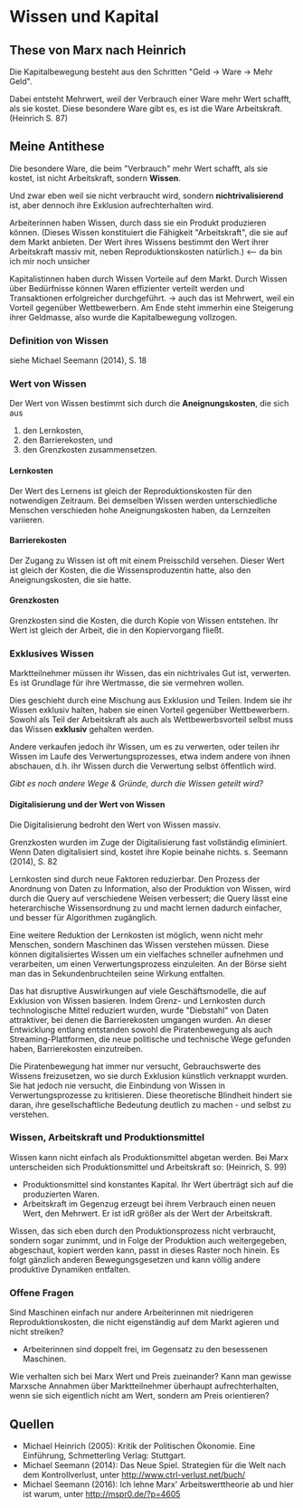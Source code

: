 # Wissen und Kapital

## These von Marx nach Heinrich

Die Kapitalbewegung besteht aus den Schritten "Geld -> Ware -> Mehr Geld".

Dabei entsteht Mehrwert, weil der Verbrauch einer Ware mehr Wert
schafft, als sie kostet. Diese besondere Ware gibt es, es ist die
Ware Arbeitskraft. (Heinrich S. 87)

## Meine Antithese

Die besondere Ware, die beim "Verbrauch" mehr Wert schafft, als sie 
kostet, ist nicht Arbeitskraft, sondern **Wissen**.

Und zwar eben weil sie nicht verbraucht wird, sondern
**nichtrivalisierend** ist, aber dennoch ihre Exklusion
aufrechterhalten wird.

Arbeiterinnen haben Wissen, durch dass sie ein Produkt produzieren
können. (Dieses Wissen konstituiert die Fähigkeit "Arbeitskraft",
die sie auf dem Markt anbieten. Der Wert ihres Wissens bestimmt den
Wert ihrer Arbeitskraft massiv mit, neben Reproduktionskosten
natürlich.) <-- da bin ich mir noch unsicher

Kapitalistinnen haben durch Wissen Vorteile auf dem Markt. Durch
Wissen über Bedürfnisse können Waren effizienter verteilt werden und
Transaktionen erfolgreicher durchgeführt.
-> auch das ist Mehrwert, weil ein Vorteil gegenüber Wettbewerbern.
Am Ende steht immerhin eine Steigerung ihrer Geldmasse, also wurde
die Kapitalbewegung vollzogen.

### Definition von Wissen

siehe Michael Seemann (2014), S. 18

### Wert von Wissen

Der Wert von Wissen bestimmt sich durch die **Aneignungskosten**, die
sich aus
1. den Lernkosten,
2. den Barrierekosten, und
3. den Grenzkosten zusammensetzen.

#### Lernkosten

Der Wert des Lernens ist gleich der Reproduktionskosten für den
notwendigen Zeitraum.
Bei demselben Wissen werden unterschiedliche Menschen verschieden
hohe Aneignungskosten haben, da Lernzeiten variieren.

#### Barrierekosten

Der Zugang zu Wissen ist oft mit einem Preisschild versehen. Dieser
Wert ist gleich der Kosten, die die Wissensproduzentin hatte, also
den Aneignungskosten, die sie hatte.

#### Grenzkosten

Grenzkosten sind die Kosten, die durch Kopie von Wissen entstehen.
Ihr Wert ist gleich der Arbeit, die in den Kopiervorgang fließt.

### Exklusives Wissen

Marktteilnehmer müssen ihr Wissen, das ein nichtrivales Gut ist,
verwerten. Es ist Grundlage für ihre Wertmasse, die sie vermehren
wollen.

Dies geschieht durch eine Mischung aus Exklusion und Teilen. Indem
sie ihr Wissen exklusiv halten, haben sie einen Vorteil gegenüber
Wettbewerbern. Sowohl als Teil der Arbeitskraft als auch als
Wettbewerbsvorteil selbst muss das Wissen **exklusiv** gehalten
werden.

Andere verkaufen jedoch ihr Wissen, um es zu verwerten, oder teilen
ihr Wissen im Laufe des Verwertungsprozesses, etwa indem andere von
ihnen abschauen, d.h. ihr Wissen durch die Verwertung selbst
öffentlich wird.

*Gibt es noch andere Wege & Gründe, durch die Wissen geteilt wird?*

#### Digitalisierung und der Wert von Wissen

Die Digitalisierung bedroht den Wert von Wissen massiv.

Grenzkosten wurden im Zuge der Digitalisierung fast vollständig
eliminiert. Wenn Daten digitalisiert sind, kostet ihre Kopie beinahe
nichts.
s. Seemann (2014), S. 82

Lernkosten sind durch neue Faktoren reduzierbar. Den Prozess der
Anordnung von Daten zu Information, also der Produktion von Wissen,
wird durch die Query auf verschiedene Weisen verbessert; die Query
lässt eine heterarchische Wissensordnung zu und macht lernen dadurch
einfacher, und besser für Algorithmen zugänglich.

Eine weitere Reduktion der Lernkosten ist möglich, wenn nicht mehr
Menschen, sondern Maschinen das Wissen verstehen müssen. Diese können
digitalisiertes Wissen um ein vielfaches schneller aufnehmen und
verarbeiten, um einen Verwertungsprozess einzuleiten. An der Börse
sieht man das in Sekundenbruchteilen seine Wirkung entfalten.

Das hat disruptive Auswirkungen auf viele Geschäftsmodelle, die auf
Exklusion von Wissen basieren. Indem Grenz- und Lernkosten durch
technologische Mittel reduziert wurden, wurde "Diebstahl" von Daten
attraktiver, bei denen die Barrierekosten umgangen wurden. An dieser
Entwicklung entlang entstanden sowohl die Piratenbewegung als auch
Streaming-Plattformen, die neue politische und technische Wege
gefunden haben, Barrierekosten einzutreiben.

Die Piratenbewegung hat immer nur versucht, Gebrauchswerte des
Wissens freizusetzen, wo sie durch Exklusion künstlich verknappt
wurden. Sie hat jedoch nie versucht, die Einbindung von Wissen in
Verwertungsprozesse zu kritisieren. Diese theoretische Blindheit
hindert sie daran, ihre gesellschaftliche Bedeutung deutlich zu
machen - und selbst zu verstehen.

### Wissen, Arbeitskraft und Produktionsmittel

Wissen kann nicht einfach als Produktionsmittel abgetan werden. Bei
Marx unterscheiden sich Produktionsmittel und Arbeitskraft so:
(Heinrich, S. 99)

* Produktionsmittel sind konstantes Kapital. Ihr Wert überträgt sich
  auf die produzierten Waren.
* Arbeitskraft im Gegenzug erzeugt bei ihrem Verbrauch einen neuen
  Wert, den Mehrwert. Er ist idR größer als der Wert der
  Arbeitskraft.

Wissen, das sich eben durch den Produktionsprozess nicht verbraucht,
sondern sogar zunimmt, und in Folge der Produktion auch
weitergegeben, abgeschaut, kopiert werden kann, passt in dieses
Raster noch hinein. Es folgt gänzlich anderen Bewegungsgesetzen und
kann völlig andere produktive Dynamiken entfalten.

### Offene Fragen

Sind Maschinen einfach nur andere Arbeiterinnen mit niedrigeren
Reproduktionskosten, die nicht eigenständig auf dem Markt agieren
und nicht streiken?
* Arbeiterinnen sind doppelt frei, im Gegensatz zu den besessenen
  Maschinen.

Wie verhalten sich bei Marx Wert und Preis zueinander? Kann man
gewisse Marxsche Annahmen über Marktteilnehmer überhaupt
aufrechterhalten, wenn sie sich eigentlich nicht am Wert, sondern am
Preis orientieren?

## Quellen
* Michael Heinrich (2005): Kritik der Politischen Ökonomie. Eine Einführung, Schmetterling Verlag: Stuttgart.
* Michael Seemann (2014): Das Neue Spiel. Strategien für die Welt nach dem Kontrollverlust, unter http://www.ctrl-verlust.net/buch/
* Michael Seemann (2016): Ich lehne Marx' Arbeitswerttheorie ab und hier ist warum, unter http://mspr0.de/?p=4605

